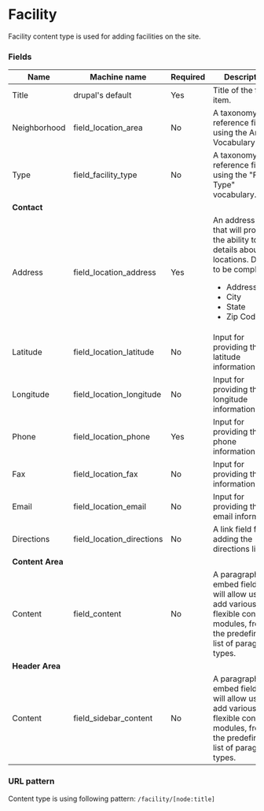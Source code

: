 # Facility
Facility content type is used for adding facilities on the site.

### Fields
| Name  | Machine name | Required | Description |
| ------------- | ------------- | ------------- | ------------- |
| Title  | drupal's default  | Yes | Title of the facility item. |
| Neighborhood | field\_location_area  | No | A taxonomy reference field using the Area Vocabulary(area). |
| Type | field\_facility_type  | No | A taxonomy reference field using the "Facility Type" vocabulary. |
| **Contact** ||||
| Address | field\_location_address | Yes | An address field that will provide the ability to add details about the locations. Details to be completed: <ul><li>Address</li><li>City</li><li>State</li><li>Zip Code</li></ul> |
| Latitude | field\_location_latitude | No | Input for providing the latitude information. |
| Longitude | field\_location_longitude | No | Input for providing the longitude information. |
| Phone | field\_location_phone | Yes | Input for providing the phone information. |
| Fax | field\_location_fax | No | Input for providing the fax information. |
| Email | field\_location_email | No | Input for providing the email information. |
| Directions | field\_location_directions | No | A link field for adding the directions link. |
| **Content Area** ||||
| Content | field_content | No | A paragraph embed field that will allow us to add various flexible content modules, from the predefined list of paragraph types. |
| **Header Area** ||||
| Content | field\_sidebar_content | No | A paragraph embed field that will allow us to add various flexible content modules, from the predefined list of paragraph types. |

### URL pattern

Content type is using following pattern:
`/facility/[node:title]`